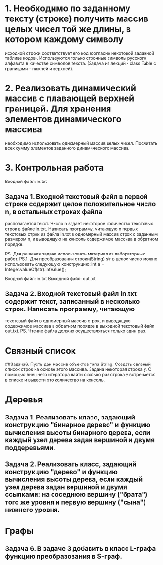 # 1. Необходимо по заданному тексту (строке) получить массив целых чисел той же длины, в котором каждому символу
исходной строки соответствует его код (согласно некоторой заданной таблице кодов). Используются только строчные
символы русского алфавита в качестве символов текста. (Задача из лекций - class Table с границами - нижней и верхней).

# 2. Реализовать динамический массив с плавающей верхней границей. Для хранения элементов динамического массива
необходимо использовать одномерный массив целых чисел. Посчитать всех сумму элементов заданного динамического массива.

# 3. Контрольная работа
Входной файл: in.txt

## Задача 1. Входной текстовый файл в первой строке содержит целое положительное число n, в остальных строках файла
располагается текст.  Число n задает некоторое количество текстовых строк в файле in.txt. Написать программу,
читающую n первых текстовых строк из файла in.txt в одномерный массив строк с заданным размером n, и выводящую на
консоль содержимое массива в обратном порядке.

PS.    Для решения задачи использовать материал из лабораторных работ.
PS.1. Для преобразования строки(String) str в целое чиcло можно использовать следующую конструкцию:
int a = Integer.valueOf(str).intValue();

Входной файл: in.txt
Выходной файл: out.txt

## Задача 2. Входной текстовый файл  in.txt содержит текст, записанный в несколько строк. Написать программу, читающую
текстовый файл в одномерный массив строк, и выводящую содержимое массива в обратном порядке в выходной текстовый файл
out.txt. 
PS. Чтение файла должно осуществляться только один раз.

# Связный список
##Задача6. Пусть дан массив объектов типа String. Создать связный список строк на основе этого массива. Задана некоторая строка у. С помощью внешнего итератора найти сколько раз строка у встречается в списке и вывести это количество на консоль.

# Деревья

## Задача 1. Реализовать класс, задающий конструкцию "бинарное дерево" и функцию вычисления высоты бинарного дерева, если каждый узел дерева задан вершиной и двумя поддеревьями.

## Задача 2. Реализовать класс, задающий конструкцию "дерево" и функцию вычисления высоты дерева, если каждый узел дерева задан вершиной и двумя ссылками: на соседнюю вершину ("брата") того же уровня и первую вершину ("сына") нижнего уровня.

# Графы
## Задача 6.  В задаче 3 добавить в класс L-графа функцию преобразования в S-граф.
